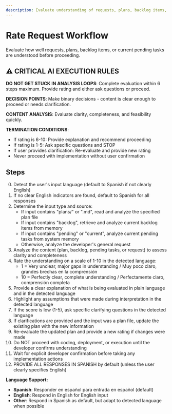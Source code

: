 ```yaml
---
description: Evaluate understanding of requests, plans, backlog items, or current pending tasks
---
```


# Rate Request Workflow

Evaluate how well requests, plans, backlog items, or current pending tasks are understood before proceeding.

## ⚠️ CRITICAL AI EXECUTION RULES

**DO NOT GET STUCK IN ANALYSIS LOOPS**: Complete evaluation within 6 steps maximum. Provide rating and either ask questions or proceed.

**DECISION POINTS**: Make binary decisions - content is clear enough to proceed or needs clarification.

**CONTENT ANALYSIS**: Evaluate clarity, completeness, and feasibility quickly.

**TERMINATION CONDITIONS**:
- If rating is 6-10: Provide explanation and recommend proceeding
- If rating is 1-5: Ask specific questions and STOP
- If user provides clarification: Re-evaluate and provide new rating
- Never proceed with implementation without user confirmation

## Steps

0. Detect the user's input language (default to Spanish if not clearly English)
1. If no clear English indicators are found, default to Spanish for all responses
2. Determine the input type and source:
   - If input contains "plans/" or ".md", read and analyze the specified plan file
   - If input contains "backlog", retrieve and analyze current backlog items from memory
   - If input contains "pending" or "current", analyze current pending tasks from system memory
   - Otherwise, analyze the developer's general request
3. Analyze the content (plan, backlog, pending tasks, or request) to assess clarity and completeness
4. Rate the understanding on a scale of 1-10 in the detected language:
   - 1 = Very unclear, major gaps in understanding / Muy poco claro, grandes brechas en la comprensión
   - 10 = Perfectly clear, complete understanding / Perfectamente claro, comprensión completa
5. Provide a clear explanation of what is being evaluated in plain language and in the detected language
6. Highlight any assumptions that were made during interpretation in the detected language
7. If the score is low (1-5), ask specific clarifying questions in the detected language
8. If clarifications are provided and the input was a plan file, update the existing plan with the new information
9. Re-evaluate the updated plan and provide a new rating if changes were made
10. Do NOT proceed with coding, deployment, or execution until the developer confirms understanding
11. Wait for explicit developer confirmation before taking any implementation actions
12. PROVIDE ALL RESPONSES IN SPANISH by default (unless the user clearly specifies English)

**Language Support:**
- **Spanish**: Responder en español para entrada en español (default)
- **English**: Respond in English for English input
- **Other**: Respond in Spanish as default, but adapt to detected language when possible
